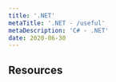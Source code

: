 ```yaml
---
title: '.NET'
metaTitle: '.NET - /useful'
metaDescription: 'C# - .NET'
date: 2020-06-30
---
```


## Resources
